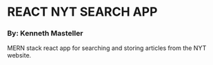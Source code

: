 # REACT NYT SEARCH APP

### By: Kenneth Masteller

MERN stack react app for searching and storing articles from the NYT website. 